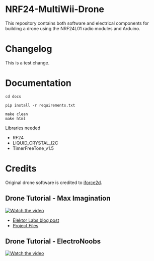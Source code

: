 # NRF24-MultiWii-Drone
This repository contains both software and electrical components for building a drone using the NRF24L01 radio modules and Arduino.

# Changelog

This is a test change.

# Documentation

```shell
cd docs
```

```shell
pip install -r requirements.txt
```

```shell
make clean
make html
```

Libraries needed
* RF24
* LIQUID_CRYSTAL_I2C
* TimerFreeTone_v1.5

# Credits

Original drone software is credited to [iforce2d](https://www.youtube.com/@iforce2d).

## Drone Tutorial - Max Imagination

[![Watch the video](https://img.youtube.com/vi/Sa6EslOHsI0/0.jpg)](https://www.youtube.com/watch?v=Sa6EslOHsI0)

* [Elektor Labs blog post](https://www.elektormagazine.com/labs/make-a-tiny-arduino-drone-with-fpv-camera)
* [Project Files](https://drive.google.com/drive/folders/1mWTCPN2daOcmTa4wUF0j8qPXhXvxLfkK)

## Drone Tutorial - ElectroNoobs

[![Watch the video](https://img.youtube.com/vi/J0x4ChjUS00/0.jpg)](https://www.youtube.com/watch?v=J0x4ChjUS00&t=719s)

